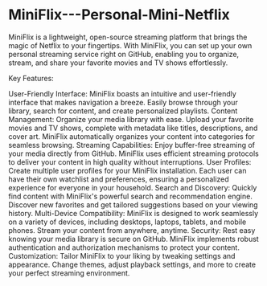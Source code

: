 # MiniFlix---Personal-Mini-Netflix
MiniFlix is a lightweight, open-source streaming platform that brings the magic of Netflix to your fingertips. 
 With MiniFlix, you can set up your own personal streaming service right on GitHub, enabling you to organize, stream, and share your favorite movies and TV shows effortlessly.

Key Features:

User-Friendly Interface: MiniFlix boasts an intuitive and user-friendly interface that makes navigation a breeze. Easily browse through your library, search for content, and create personalized playlists.
Content Management: Organize your media library with ease. Upload your favorite movies and TV shows, complete with metadata like titles, descriptions, and cover art. MiniFlix automatically organizes your content into categories for seamless browsing.
Streaming Capabilities: Enjoy buffer-free streaming of your media directly from GitHub. MiniFlix uses efficient streaming protocols to deliver your content in high quality without interruptions.
User Profiles: Create multiple user profiles for your MiniFlix installation. Each user can have their own watchlist and preferences, ensuring a personalized experience for everyone in your household.
Search and Discovery: Quickly find content with MiniFlix's powerful search and recommendation engine. Discover new favorites and get tailored suggestions based on your viewing history.
Multi-Device Compatibility: MiniFlix is designed to work seamlessly on a variety of devices, including desktops, laptops, tablets, and mobile phones. Stream your content from anywhere, anytime.
Security: Rest easy knowing your media library is secure on GitHub. MiniFlix implements robust authentication and authorization mechanisms to protect your content.
Customization: Tailor MiniFlix to your liking by tweaking settings and appearance. Change themes, adjust playback settings, and more to create your perfect streaming environment.
